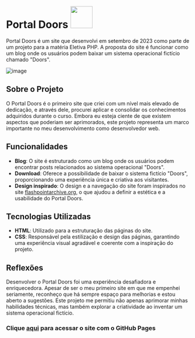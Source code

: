 # Portal Doors <img src= "https://github.com/user-attachments/assets/f884493f-c699-4e13-84e6-724d9355aec0" style="height: 60px;">

Portal Doors é um site que desenvolvi em setembro de 2023 como parte de um projeto para a matéria Eletiva PHP. A proposta do site é funcionar como um blog onde os usuários podem baixar um sistema operacional fictício chamado "Doors".

![image](https://github.com/user-attachments/assets/2df96811-145a-4827-9c59-fe0bde692805)

## Sobre o Projeto
O Portal Doors é o primeiro site que criei com um nível mais elevado de dedicação, e através dele, procurei aplicar e consolidar os conhecimentos adquiridos durante o curso. Embora eu esteja ciente de que existem aspectos que poderiam ser aprimorados, este projeto representa um marco importante no meu desenvolvimento como desenvolvedor web.

## Funcionalidades
- **Blog**: O site é estruturado como um blog onde os usuários podem encontrar posts relacionados ao sistema operacional "Doors".
- **Download**: Oferece a possibilidade de baixar o sistema fictício "Doors", proporcionando uma experiência única e criativa aos visitantes.
- **Design inspirado**: O design e a navegação do site foram inspirados no site [flashpointarchive.org](flashpoint.org), o que ajudou a definir a estética e a usabilidade do Portal Doors.
  
## Tecnologias Utilizadas
- **HTML**: Utilizado para a estruturação das páginas do site.
- **CSS**: Responsável pela estilização e design das páginas, garantindo uma experiência visual agradável e coerente com a inspiração do projeto.

## Reflexões
Desenvolver o Portal Doors foi uma experiência desafiadora e enriquecedora. Apesar de ser o meu primeiro site em que me empenhei seriamente, reconheço que há sempre espaço para melhorias e estou aberto a sugestões. Este projeto me permitiu não apenas aprimorar minhas habilidades técnicas, mas também explorar a criatividade ao inventar um sistema operacional fictício.

### Clique [aqui](https://fabin0casa.github.io/Site-Portal-Doors/Doors%20home.html) para acessar o site com o GitHub Pages

